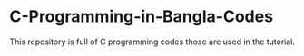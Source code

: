 # C-Programming-in-Bangla-Codes
This repository is full of C programming codes those are used in the tutorial.
